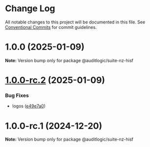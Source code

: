 # Change Log

All notable changes to this project will be documented in this file.
See [Conventional Commits](https://conventionalcommits.org) for commit guidelines.

# 1.0.0 (2025-01-09)

**Note:** Version bump only for package @auditlogic/suite-nz-hisf





# [1.0.0-rc.2](https://github.com/auditlogic/suite/compare/@auditlogic/suite-nz-hisf@1.0.0-rc.1...@auditlogic/suite-nz-hisf@1.0.0-rc.2) (2025-01-09)


### Bug Fixes

* logos ([e49e7a0](https://github.com/auditlogic/suite/commit/e49e7a02bf4796ad65ffe6748e4a155ad580ae87))





# 1.0.0-rc.1 (2024-12-20)

**Note:** Version bump only for package @auditlogic/suite-nz-hisf
